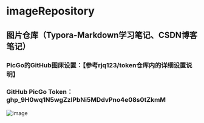 # imageRepository
## 图片仓库（Typora-Markdown学习笔记、CSDN博客笔记）
### PicGo的GitHub图床设置：【参考rjq123/token仓库内的详细设置说明】
### GitHub PicGo Token：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
![image](https://github.com/user-attachments/assets/f88de65d-9011-4020-af71-318a88cbf857)

